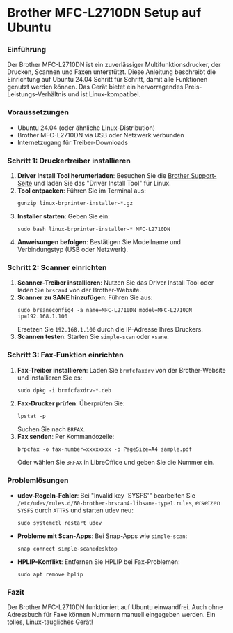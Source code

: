 # Brother MFC-L2710DN Setup auf Ubuntu

### Einführung
Der Brother MFC-L2710DN ist ein zuverlässiger Multifunktionsdrucker, der Drucken, Scannen und Faxen unterstützt. Diese Anleitung beschreibt die Einrichtung auf Ubuntu 24.04 Schritt für Schritt, damit alle Funktionen genutzt werden können. Das Gerät bietet ein hervorragendes Preis-Leistungs-Verhältnis und ist Linux-kompatibel.

### Voraussetzungen
- Ubuntu 24.04 (oder ähnliche Linux-Distribution)
- Brother MFC-L2710DN via USB oder Netzwerk verbunden
- Internetzugang für Treiber-Downloads

### Schritt 1: Druckertreiber installieren
1. **Driver Install Tool herunterladen**: Besuchen Sie die [Brother Support-Seite](https://support.brother.com/g/b/downloadtop.aspx?c=eu_ot&lang=de&prod=mfcl2710dn_eu) und laden Sie das "Driver Install Tool" für Linux.
2. **Tool entpacken**: Führen Sie im Terminal aus:
   ```
   gunzip linux-brprinter-installer-*.gz
   ```
3. **Installer starten**: Geben Sie ein:
   ```
   sudo bash linux-brprinter-installer-* MFC-L2710DN
   ```
4. **Anweisungen befolgen**: Bestätigen Sie Modellname und Verbindungstyp (USB oder Netzwerk).

### Schritt 2: Scanner einrichten
1. **Scanner-Treiber installieren**: Nutzen Sie das Driver Install Tool oder laden Sie `brscan4` von der Brother-Website.
2. **Scanner zu SANE hinzufügen**: Führen Sie aus:
   ```
   sudo brsaneconfig4 -a name=MFC-L2710DN model=MFC-L2710DN ip=192.168.1.100
   ```
   Ersetzen Sie `192.168.1.100` durch die IP-Adresse Ihres Druckers.
3. **Scannen testen**: Starten Sie `simple-scan` oder `xsane`.

### Schritt 3: Fax-Funktion einrichten
1. **Fax-Treiber installieren**: Laden Sie `brmfcfaxdrv` von der Brother-Website und installieren Sie es:
   ```
   sudo dpkg -i brmfcfaxdrv-*.deb
   ```
2. **Fax-Drucker prüfen**: Überprüfen Sie:
   ```
   lpstat -p
   ```
   Suchen Sie nach `BRFAX`.
3. **Fax senden**: Per Kommandozeile:
   ```
   brpcfax -o fax-number=xxxxxxxx -o PageSize=A4 sample.pdf
   ```
   Oder wählen Sie `BRFAX` in LibreOffice und geben Sie die Nummer ein.

### Problemlösungen
- **udev-Regeln-Fehler**: Bei "Invalid key 'SYSFS'" bearbeiten Sie `/etc/udev/rules.d/60-brother-brscan4-libsane-type1.rules`, ersetzen `SYSFS` durch `ATTRS` und starten udev neu:
   ```
   sudo systemctl restart udev
   ```
- **Probleme mit Scan-Apps**: Bei Snap-Apps wie `simple-scan`:
   ```
   snap connect simple-scan:desktop
   ```
- **HPLIP-Konflikt**: Entfernen Sie HPLIP bei Fax-Problemen:
   ```
   sudo apt remove hplip
   ```

### Fazit
Der Brother MFC-L2710DN funktioniert auf Ubuntu einwandfrei. Auch ohne Adressbuch für Faxe können Nummern manuell eingegeben werden. Ein tolles, Linux-taugliches Gerät!
